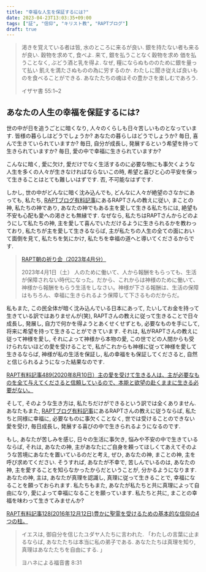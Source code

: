 ```yaml
---
title: "幸福な人生を保証するには?"
date: 2023-04-23T13:03:35+09:00
tags: ["証", "信仰", "キリスト教", "RAPTブログ"]
draft: true
---
```

> 渇きを覚えている者は皆, 水のところに来るが良い. 銀を持たない者も来るが良い. 
> 穀物を求めて, 食べよ. 来て, 銀を払うことなく穀物を求め
> 価を払うことなく, ぶどう酒と乳を得よ.
> なぜ, 糧にならぬもののために銀を量って払い
> 飢えを満たさぬものの為に労するのか.
> わたしに聞き従えば良いものを食べることができる.
> あなたたちの魂はその豊かさを楽しむであろう.
>
> イザヤ書 55:1~2

## あなたの人生の幸福を保証するには?
世の中が日を追うごとに暗くなり, 人々のくらしも日々苦しいものとなっています.
皆様の暮らしはどうでしょうか? あなたの暮らしはどうでしょうか?
毎日, 喜んで生きていられていますか? 毎日, 自分が成長し, 発展するという希望を持って生きられていますか?
毎日, 愛の中で幸福に生きられていますか?

こんなに暗く, 愛に欠け, 愛だけでなく生活するのに必要な物にも事欠くような人生を多くの人々が生きなければならないこの時,
希望と喜びと心の平安を保って生きることはとても難しいはずです. 否, 不可能なはずです.

しかし, 世の中がどんなに暗く沈み込んでも, どんなに人々が絶望のさなかにあっても,
私たち, [RAPTブログ有料記事](https://rapt-neo.com/?page_id=30947)にあるRAPTさんの教えに従い,
まことの神, 私たちの神であり, あなたの神でもある主を愛して生きる私たちには,
絶望も不安も心配も愛への渇きとも無縁です. なぜなら, 私たちはRAPTさんからどのようにして私たちの神,
主を愛して喜んでいただけるように生きられるかを教わっており, 
私たちが主を愛して生きるならば, 主が私たちの人生の全ての面において面倒を見て, 私たちを気にかけ,
私たちを幸福の道へと導いてくださるからです.

> [RAPT朝の祈り会（2023年4月分）](https://rapt-neo.com/?page_id=58126)
>
> 2023年4月1日（土）
> 人のために働いて、人から報酬をもらっても、生活が保障されない時代になった。だから、これからは神様のために働いて、神様から報酬をもらう生活をしなさい。神様が下さる報酬は、生活の保障はもちろん、幸福に生きられるよう保障して下さるものだからだ。

私もまた, この民全体が暗く沈み込んでいる日本にあって, たいしてお金を持って生きている訳ではありませんが(笑),
RAPTさんの教えに従って生きることで日々成長し, 発展し, 自力で何かを得ようとあくせくせずとも,
必要なものを手にして, 将来に希望を持って生きることができています. 
それは, 私がRAPTさんの教えに従って神様を愛し, それによって神様から本物の愛, この世でどの人間からも受けられないほどの愛を受けることで,
私がこれからも神様に従って神様を愛して生きるならば, 神様が私の生活を保証し, 私の幸福をも保証してくださると,
自然と信じられるようになった結果なのです.

[RAPT有料記事489(2020年8月10日）主の愛を受けて生きる人は、主が必要なものを全て与えてくださると信頼しているので、本能と欲望の赴くままに生きる必要がない。](https://rapt-neo.com/?p=53399)

そして, そのような生き方は, 私たちだけができるという訳では全くありません. 
あなたもまた, [RAPTブログ有料記事](https://rapt-neo.com/?page_id=30947)にあるRAPTさんの教えに従うならば,
私たちと同様に幸福に, 必要なものに事欠くことなく, 世では受けることのできない愛を受け,
毎日成長し, 発展する喜びの中で生きられるようになるのです. 

もし, あなたが苦しみを感じ, 日々の生活に事欠き, 悩みや不安の中で生きているならば,
それは, あなたの神, 主があなたにご自身を頼ってほしくてあえてそのような苦境にあなたを置いているのだと考え,
ぜひ, あなたの神, まことの神, 主を呼び求めてください. そうすれば, あなたが不幸で, 苦しんでいるのは,
あなたの神, 主を愛することを知らなかったからだということが, 分かるようになります.
あなたの神, 主は, あなたが真理を認識し, 真理に従って生きることで, 幸福になることを願っておられます.
私たちもまた, あなたが私たちと共に真理によって自由になり, 愛によって幸福になることを願っています.
私たちと共に, まことの幸福を味わって生きてみませんか?

[RAPT有料記事128(2016年12月12日)豊かに聖霊を受けるための基本的な信仰の4つの柱。](https://rapt-neo.com/?p=41313)

> イエスは, 御自分を信じたユダヤ人たちに言われた. 「わたしの言葉に止まるならば, あなたたちは本当に私の弟子である.
> あなたたちは真理を知り, 真理はあなたたちを自由にする. 」
>
> ヨハネによる福音書 8:31

